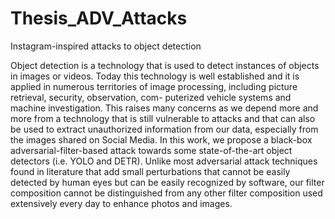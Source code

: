# Thesis_ADV_Attacks
Instagram-inspired attacks to object detection

Object detection is a technology that is used to detect instances of objects in images
or videos. Today this technology is well established and it is applied in numerous
territories of image processing, including picture retrieval, security, observation, com-
puterized vehicle systems and machine investigation. This raises many concerns as we
depend more and more from a technology that is still vulnerable to attacks and that
can also be used to extract unauthorized information from our data, especially from
the images shared on Social Media.
In this work, we propose a black-box adversarial-filter-based attack towards some
state-of-the-art object detectors (i.e. YOLO and DETR). Unlike most adversarial
attack techniques found in literature that add small perturbations that cannot be
easily detected by human eyes but can be easily recognized by software, our filter
composition cannot be distinguished from any other filter composition used extensively
every day to enhance photos and images.

